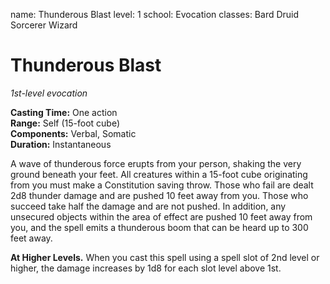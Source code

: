 name: Thunderous Blast
level: 1
school: Evocation
classes: Bard
         Druid
         Sorcerer
         Wizard

# Thunderous Blast 
_1st-level evocation_ 

**Casting Time:** One action    
**Range:** Self (15-foot cube)    
**Components:** Verbal, Somatic    
**Duration:** Instantaneous 

A wave of thunderous force erupts from your person, shaking the very ground beneath your feet. All creatures within a 15-foot cube originating from you must make a Constitution saving throw. Those who fail are dealt 2d8 thunder damage and are pushed 10 feet away from you. Those who succeed take half the damage and are not pushed. 
In addition, any unsecured objects within the area of effect are pushed 10 feet away from you, and the spell emits a thunderous boom that can be heard up to 300 feet away. 

**At Higher Levels.** When you cast this spell using a spell slot of 2nd level or higher, the damage increases by 1d8 for each slot level above 1st. 
